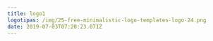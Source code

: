 ```yaml
---
title: logo1
logotipas: /img/25-free-minimalistic-logo-templates-logo-24.png
date: 2019-07-03T07:20:23.071Z
---
```

